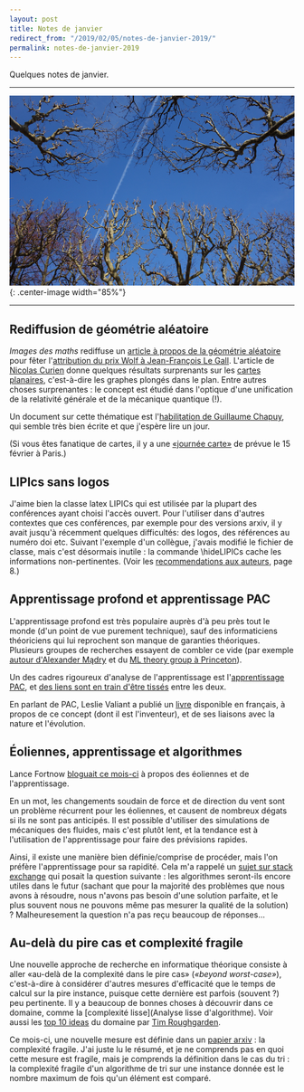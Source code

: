```yaml
---
layout: post
title: Notes de janvier
redirect_from: "/2019/02/05/notes-de-janvier-2019/"
permalink: notes-de-janvier-2019
---
```


Quelques notes de janvier.

---

![](../assets/ciel.png){: .center-image width="85%"}

---

## Rediffusion de géométrie aléatoire

*Images des maths* rediffuse un 
[article à propos de la géométrie aléatoire](http://images.math.cnrs.fr/A-quoi-ressemble-un-planisphere-vraiment-aleatoire.html)
pour fêter l'[attribution du prix Wolf à Jean-François Le Gall](http://www.actu.u-psud.fr/fr/recherche/actualites-2019/jean-francois-le-gall-laureat-du-prix-wolf-de-mathematiques.html). 
L'article de [Nicolas Curien](https://www.math.u-psud.fr/~curien/)
donne quelques résultats surprenants sur les [cartes planaires](https://fr.wikipedia.org/wiki/Carte_combinatoire),
c'est-à-dire les graphes plongés dans le plan. 
Entre autres choses surprenantes :
le concept est étudié dans l'optique d'une unification de la relativité générale 
et de la mécanique quantique (!). 

Un document sur cette thématique est 
l'[habilitation de Guillaume Chapuy](https://www.irif.fr/~chapuy/chapuyHabilitationWeb.pdf),
qui semble très bien écrite et que j'espère lire un jour.

(Si vous êtes fanatique de cartes, il y a une 
[«journée carte»](http://cartaplus.math.cnrs.fr/JourneesCartes/) 
de prévue le 15 février à Paris.)

## LIPIcs sans logos

J'aime bien la classe latex LIPICs qui est utilisée par la plupart des 
conférences ayant choisi l'accès ouvert. 
Pour l'utiliser dans d'autres contextes 
que ces conférences, par exemple pour des versions arxiv, il y avait jusqu'à 
récemment quelques difficultés: des logos, des références au numéro doi etc. 
Suivant l'exemple d'un collègue, j'avais modifié le fichier de classe, mais 
c'est désormais inutile : la commande \hideLIPICs cache les informations 
non-pertinentes. (Voir les
[recommendations aux auteurs](http://drops.dagstuhl.de/styles/lipics-v2019/lipics-v2019-authors/lipics-v2019-authors-guidelines.pdf), 
page 8.)

## Apprentissage profond et apprentissage PAC

L'apprentissage profond est très populaire auprès d'à peu près tout le monde 
(d'un point de vue purement technique), sauf des informaticiens théoriciens qui 
lui reprochent son manque de garanties théoriques. 
Plusieurs groupes de recherches essayent de combler ce vide (par exemple 
[autour d'Alexander Mądry](http://people.csail.mit.edu/madry/lab/)
et du [ML theory group à Princeton](http://mltheory.cs.princeton.edu/)). 

Un des cadres rigoureux d'analyse de l'apprentissage est 
l'[apprentissage PAC](https://fr.wikipedia.org/wiki/Apprentissage_PAC), et 
[des liens sont en train d'être tissés](https://theorydish.blog/2019/01/04/on-pac-analysis-and-deep-neural-networks/) 
entre les deux.

En parlant de PAC, Leslie Valiant a publié un [livre](http://www.probablyapproximatelycorrect.com/)
disponible en français, à propos de ce concept (dont il est l'inventeur), et de 
ses liaisons avec la nature et l'évolution.

## Éoliennes, apprentissage et algorithmes

Lance Fortnow [bloguait ce mois-ci](https://blog.computationalcomplexity.org/2019/01/machine-learning-and-wind-turbines.html)
à propos des éoliennes et de l'apprentissage. 

En un mot, les changements soudain de force et de direction du vent sont un 
problème récurrent pour les éoliennes, et causent de nombreux dégats si ils ne 
sont pas anticipés. Il est possible d'utiliser des simulations de mécaniques des 
fluides, mais c'est plutôt lent, et la tendance est à l'utilisation de 
l'apprentissage pour faire des prévisions rapides. 

Ainsi, il existe une manière bien définie/comprise de procéder, mais l'on 
préfère l'apprentissage pour sa rapidité. Cela m'a rappelé un 
[sujet sur stack exchange](https://cstheory.stackexchange.com/questions/38095/if-machine-learning-techniques-keep-improving-whats-the-role-of-algorithmics-i)
qui posait la question suivante : les algorithmes seront-ils encore utiles dans 
le futur (sachant que pour la majorité des problèmes que nous avons à résoudre, 
nous n'avons pas besoin d'une solution parfaite, et le plus souvent nous ne 
pouvons même pas mesurer la qualité de la solution) ? 
Malheuresement la question n'a pas reçu beaucoup de réponses... 

## Au-delà du pire cas et complexité fragile

Une nouvelle approche de recherche en informatique théorique consiste à aller 
«au-delà de la complexité dans le pire cas» (*«beyond worst-case»*), 
c'est-à-dire à considérer d'autres mesures d'efficacité que le temps de calcul 
sur la pire instance, puisque cette dernière est parfois (souvent ?) peu 
pertinente. Il y a beaucoup de bonnes choses à découvrir dans ce domaine, comme 
la [complexité lisse](Analyse lisse d'algorithme). Voir aussi les
[top 10 ideas](http://timroughgarden.org/f14/l/top10.pdf) du domaine par 
[Tim Roughgarden](http://timroughgarden.org/).

Ce mois-ci, une nouvelle mesure est définie dans un 
[papier arxiv](https://export.arxiv.org/abs/1901.02857) : la
 complexité fragile. J'ai juste lu le résumé, et je ne comprends pas en quoi 
cette mesure est fragile, mais je comprends la définition dans le cas du tri : 
la complexité fragile d'un algorithme de tri sur une instance donnée est le 
nombre maximum de fois qu'un élément est comparé. 


